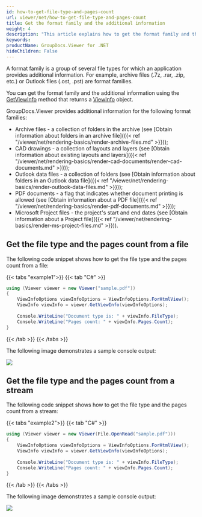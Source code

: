 ```yaml
---
id: how-to-get-file-type-and-pages-count
url: viewer/net/how-to-get-file-type-and-pages-count
title: Get the format family and the additional information
weight: 4
description: "This article explains how to get the format family and the additional information using .NET / C# with GroupDocs.Viewer for .NET."
keywords: 
productName: GroupDocs.Viewer for .NET
hideChildren: False
---
```

A format family is a group of several file types for which an application provides additional information. For example, archive files (.7z, .rar, .zip, etc.) or Outlook files (.ost, .pst) are format families.

You can get the format family and the additional information using the [GetViewInfo](https://reference.groupdocs.com/viewer/net/groupdocs.viewer/viewer/methods/getviewinfo) method that returns a [ViewInfo](https://reference.groupdocs.com/viewer/net/groupdocs.viewer.results/viewinfo) object.

GroupDocs.Viewer provides additional information for the following format families:

* Archive files - a collection of folders in the archive (see [Obtain information about folders in an archive file]({{< ref "/viewer/net/rendering-basics/render-archive-files.md" >}}));
* CAD drawings - a collection of layouts and layers (see [Obtain information about existing layouts and layers]({{< ref "/viewer/net/rendering-basics/render-cad-documents/render-cad-documents.md" >}}));
* Outlook data files - a collection of folders (see [Obtain information about folders in an Outlook data file]({{< ref "/viewer/net/rendering-basics/render-outlook-data-files.md" >}}));
* PDF documents - a flag that indicates whether document printing is allowed (see [Obtain information about a PDF file]({{< ref "/viewer/net/rendering-basics/render-pdf-documents.md" >}}));
* Microsoft Project files - the project's start and end dates (see [Obtain information about a Project file]({{< ref "/viewer/net/rendering-basics/render-ms-project-files.md" >}})).

## Get the file type and the pages count from a file

The following code snippet shows how to get the file type and the pages count from a file:

{{< tabs "example1">}}
{{< tab "C#" >}}
```cs
using (Viewer viewer = new Viewer("sample.pdf"))
{
    ViewInfoOptions viewInfoOptions = ViewInfoOptions.ForHtmlView();
    ViewInfo viewInfo = viewer.GetViewInfo(viewInfoOptions);
 
    Console.WriteLine("Document type is: " + viewInfo.FileType);
    Console.WriteLine("Pages count: " + viewInfo.Pages.Count);
}
```
{{< /tab >}}
{{< /tabs >}}

The following image demonstrates a sample console output:

![](/viewer/net/images/how-to-get-file-type-and-pages-count.png)

## Get the file type and the pages count from a stream

The following code snippet shows how to get the file type and the pages count from a stream:

{{< tabs "example2">}}
{{< tab "C#" >}}
```cs
using (Viewer viewer = new Viewer(File.OpenRead("sample.pdf")))
{
    ViewInfoOptions viewInfoOptions = ViewInfoOptions.ForHtmlView();
    ViewInfo viewInfo = viewer.GetViewInfo(viewInfoOptions);
 
    Console.WriteLine("Document type is: " + viewInfo.FileType);
    Console.WriteLine("Pages count: " + viewInfo.Pages.Count);
}
```
{{< /tab >}}
{{< /tabs >}}

The following image demonstrates a sample console output:

![](/viewer/net/images/how-to-get-file-type-and-pages-count.png)